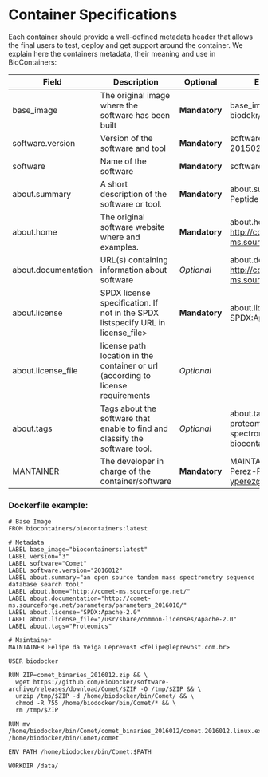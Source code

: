 Container Specifications
========================

Each container should provide a well-defined metadata header that allows the final users to test, deploy and get support around the container.
We explain here the containers metadata, their meaning and use in BioContainers:



| Field          | Description | Optional                                             | Example   |
|----------------|------------ |------------------------------------------------------|-----------|
| base_image            | The original image where the software has been built | **Mandatory** | base_image: biodckr/biodocker |
| software.version      | Version of the software and tool                     | **Mandatory** | software.version: 2015020     |
| software              | Name of the software                                 | **Mandatory** | software: Comet               |
| about.summary         | A short description of the software or tool.         | **Mandatory** | about.summary: Peptide identification|
| about.home            | The original software website where  and examples.   | **Mandatory** | about.home: http://comet-ms.sourceforge.net/  |
| about.documentation   | URL(s) containing information about software         | _Optional_  | about.documentation: http://comet-ms.sourceforge.net/     |
| about.license         | SPDX license specification. If not in the SPDX listspecify URL in license_file> | **Mandatory** | about.license: SPDX:Apache-2.0          |
| about.license_file    | license path location in the container or url (according to license requirements | _Optional_ |         |  
| about.tags            | Tags about the software that enable to find and classify the software tool.| _Optional_ | about.tags: proteomics, mass spectrometry, biocontainers       |
| MANTAINER | The developer in charge of the container/software | **Mandatory** | MAINTAINER Yasset Perez-Riverol <yperez@ebi.ac.uk> | 


### Dockerfile example:

~~~
# Base Image
FROM biocontainers/biocontainers:latest

# Metadata
LABEL base_image="biocontainers:latest"
LABEL version="3"
LABEL software="Comet"
LABEL software.version="2016012"
LABEL about.summary="an open source tandem mass spectrometry sequence database search tool"
LABEL about.home="http://comet-ms.sourceforge.net/"
LABEL about.documentation="http://comet-ms.sourceforge.net/parameters/parameters_2016010/"
LABEL about.license="SPDX:Apache-2.0"
LABEL about.license_file="/usr/share/common-licenses/Apache-2.0"
LABEL about.tags="Proteomics"

# Maintainer
MAINTAINER Felipe da Veiga Leprevost <felipe@leprevost.com.br>

USER biodocker

RUN ZIP=comet_binaries_2016012.zip && \
  wget https://github.com/BioDocker/software-archive/releases/download/Comet/$ZIP -O /tmp/$ZIP && \
  unzip /tmp/$ZIP -d /home/biodocker/bin/Comet/ && \
  chmod -R 755 /home/biodocker/bin/Comet/* && \
  rm /tmp/$ZIP

RUN mv /home/biodocker/bin/Comet/comet_binaries_2016012/comet.2016012.linux.exe /home/biodocker/bin/Comet/comet

ENV PATH /home/biodocker/bin/Comet:$PATH

WORKDIR /data/

~~~
